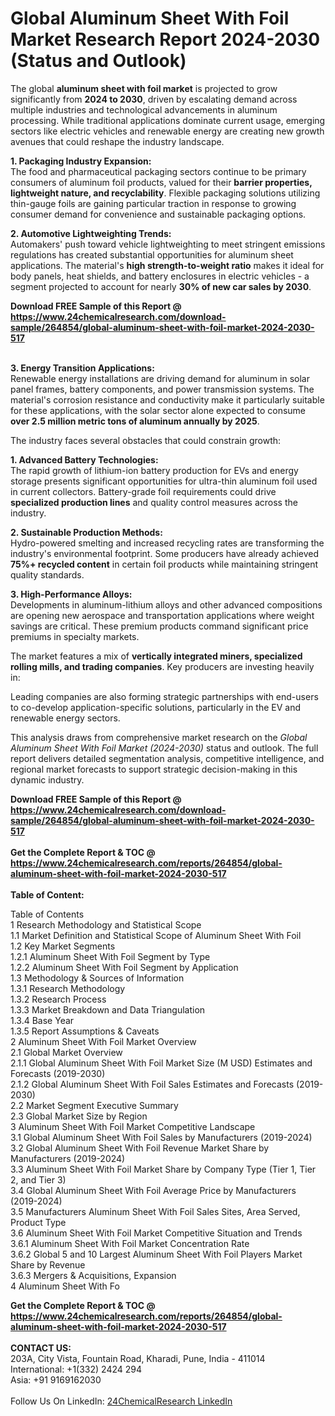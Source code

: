 <h1>Global Aluminum Sheet With Foil Market Research Report 2024-2030 (Status and Outlook)</h1><p>The global <strong>aluminum sheet with foil market</strong> is projected to grow significantly from <strong>2024 to 2030</strong>, driven by escalating demand across multiple industries and technological advancements in aluminum processing. While traditional applications dominate current usage, emerging sectors like electric vehicles and renewable energy are creating new growth avenues that could reshape the industry landscape.</p><p><strong>1. Packaging Industry Expansion:</strong><br>
The food and pharmaceutical packaging sectors continue to be primary consumers of aluminum foil products, valued for their <strong>barrier properties, lightweight nature, and recyclability</strong>. Flexible packaging solutions utilizing thin-gauge foils are gaining particular traction in response to growing consumer demand for convenience and sustainable packaging options.</p><p><strong>2. Automotive Lightweighting Trends:</strong><br>
Automakers' push toward vehicle lightweighting to meet stringent emissions regulations has created substantial opportunities for aluminum sheet applications. The material's <strong>high strength-to-weight ratio</strong> makes it ideal for body panels, heat shields, and battery enclosures in electric vehicles - a segment projected to account for nearly <strong>30% of new car sales by 2030</strong>.</p><div><b>Download FREE Sample of this Report @ 
            <a href="https://www.24chemicalresearch.com/download-sample/264854/global-aluminum-sheet-with-foil-market-2024-2030-517">
            https://www.24chemicalresearch.com/download-sample/264854/global-aluminum-sheet-with-foil-market-2024-2030-517</a></b></div><br><p><strong>3. Energy Transition Applications:</strong><br>
Renewable energy installations are driving demand for aluminum in solar panel frames, battery components, and power transmission systems. The material's corrosion resistance and conductivity make it particularly suitable for these applications, with the solar sector alone expected to consume <strong>over 2.5 million metric tons of aluminum annually by 2025</strong>.</p><p>The industry faces several obstacles that could constrain growth:</p><p><strong>1. Advanced Battery Technologies:</strong><br>
The rapid growth of lithium-ion battery production for EVs and energy storage presents significant opportunities for ultra-thin aluminum foil used in current collectors. Battery-grade foil requirements could drive <strong>specialized production lines</strong> and quality control measures across the industry.</p><p><strong>2. Sustainable Production Methods:</strong><br>
Hydro-powered smelting and increased recycling rates are transforming the industry's environmental footprint. Some producers have already achieved <strong>75%+ recycled content</strong> in certain foil products while maintaining stringent quality standards.</p><p><strong>3. High-Performance Alloys:</strong><br>
Developments in aluminum-lithium alloys and other advanced compositions are opening new aerospace and transportation applications where weight savings are critical. These premium products command significant price premiums in specialty markets.</p><p>The market features a mix of <strong>vertically integrated miners, specialized rolling mills, and trading companies</strong>. Key producers are investing heavily in:</p><p>Leading companies are also forming strategic partnerships with end-users to co-develop application-specific solutions, particularly in the EV and renewable energy sectors.</p><p>This analysis draws from comprehensive market research on the <em>Global Aluminum Sheet With Foil Market (2024-2030)</em> status and outlook. The full report delivers detailed segmentation analysis, competitive intelligence, and regional market forecasts to support strategic decision-making in this dynamic industry.</p><div><b>Download FREE Sample of this Report @ 
            <a href="https://www.24chemicalresearch.com/download-sample/264854/global-aluminum-sheet-with-foil-market-2024-2030-517">
            https://www.24chemicalresearch.com/download-sample/264854/global-aluminum-sheet-with-foil-market-2024-2030-517</a></b></div><br><div><b>Get the Complete Report & TOC @ 
            <a href="https://www.24chemicalresearch.com/reports/264854/global-aluminum-sheet-with-foil-market-2024-2030-517">
            https://www.24chemicalresearch.com/reports/264854/global-aluminum-sheet-with-foil-market-2024-2030-517</a></b></div><br>
            <b>Table of Content:</b><p>Table of Contents<br />
1 Research Methodology and Statistical Scope<br />
1.1 Market Definition and Statistical Scope of Aluminum Sheet With Foil<br />
1.2 Key Market Segments<br />
1.2.1 Aluminum Sheet With Foil Segment by Type<br />
1.2.2 Aluminum Sheet With Foil Segment by Application<br />
1.3 Methodology & Sources of Information<br />
1.3.1 Research Methodology<br />
1.3.2 Research Process<br />
1.3.3 Market Breakdown and Data Triangulation<br />
1.3.4 Base Year<br />
1.3.5 Report Assumptions & Caveats<br />
2 Aluminum Sheet With Foil Market Overview<br />
2.1 Global Market Overview<br />
2.1.1 Global Aluminum Sheet With Foil Market Size (M USD) Estimates and Forecasts (2019-2030)<br />
2.1.2 Global Aluminum Sheet With Foil Sales Estimates and Forecasts (2019-2030)<br />
2.2 Market Segment Executive Summary<br />
2.3 Global Market Size by Region<br />
3 Aluminum Sheet With Foil Market Competitive Landscape<br />
3.1 Global Aluminum Sheet With Foil Sales by Manufacturers (2019-2024)<br />
3.2 Global Aluminum Sheet With Foil Revenue Market Share by Manufacturers (2019-2024)<br />
3.3 Aluminum Sheet With Foil Market Share by Company Type (Tier 1, Tier 2, and Tier 3)<br />
3.4 Global Aluminum Sheet With Foil Average Price by Manufacturers (2019-2024)<br />
3.5 Manufacturers Aluminum Sheet With Foil Sales Sites, Area Served, Product Type<br />
3.6 Aluminum Sheet With Foil Market Competitive Situation and Trends<br />
3.6.1 Aluminum Sheet With Foil Market Concentration Rate<br />
3.6.2 Global 5 and 10 Largest Aluminum Sheet With Foil Players Market Share by Revenue<br />
3.6.3 Mergers & Acquisitions, Expansion<br />
4 Aluminum Sheet With Fo</p><div><b>Get the Complete Report & TOC @ 
            <a href="https://www.24chemicalresearch.com/reports/264854/global-aluminum-sheet-with-foil-market-2024-2030-517">
            https://www.24chemicalresearch.com/reports/264854/global-aluminum-sheet-with-foil-market-2024-2030-517</a></b></div><br><b>CONTACT US:</b><br>
            203A, City Vista, Fountain Road, Kharadi, Pune, India - 411014<br>
            International: +1(332) 2424 294<br>
            Asia: +91 9169162030 <br><br>
            Follow Us On LinkedIn: <a href="https://www.linkedin.com/company/24chemicalresearch/">24ChemicalResearch LinkedIn</a>